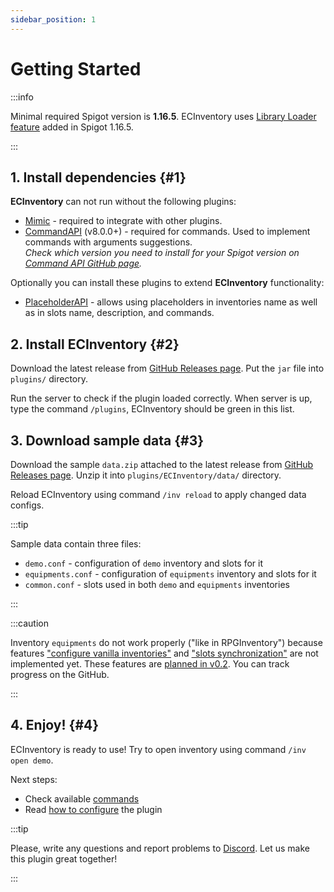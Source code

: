 ```yaml
---
sidebar_position: 1
---
```


# Getting Started

:::info

Minimal required Spigot version is **1.16.5**.
ECInventory uses [Library Loader feature][library-loader] added in Spigot 1.16.5.

:::

## 1. Install dependencies {#1}

**ECInventory** can not run without the following plugins:

- [Mimic] - required to integrate with other plugins.
- [CommandAPI] (v8.0.0+) - required for commands.
  Used to implement commands with arguments suggestions.  
  *Check which version you need to install for your Spigot version on [Command API GitHub page][commandapi-gh].*

Optionally you can install these plugins to extend **ECInventory** functionality:

- [PlaceholderAPI] - allows using placeholders in inventories name as well as in slots name, description, and commands.

## 2. Install ECInventory {#2}

Download the latest release from [GitHub Releases page][releases]. Put the `jar` file into `plugins/` directory.

Run the server to check if the plugin loaded correctly.
When server is up, type the command `/plugins`, ECInventory should be green in this list.

## 3. Download sample data {#3}

Download the sample `data.zip` attached to the latest release from [GitHub Releases page][releases].
Unzip it into `plugins/ECInventory/data/` directory.

Reload ECInventory using command `/inv reload` to apply changed data configs.

:::tip

Sample data contain three files:

- `demo.conf` - configuration of `demo` inventory and slots for it
- `equipments.conf` - configuration of `equipments` inventory and slots for it
- `common.conf` - slots used in both `demo` and `equipments` inventories

:::

:::caution

Inventory `equipments` do not work properly ("like in RPGInventory") because features ["configure vanilla inventories"][vanilla-inv] and ["slots synchronization"][slots-sync] are not implemented yet.
These features are [planned in v0.2][v0.2].
You can track progress on the GitHub.

:::

## 4. Enjoy! {#4}

ECInventory is ready to use!
Try to open inventory using command `/inv open demo`.

Next steps:

- Check available [commands](commands.md)
- Read [how to configure](../config/plugin.md) the plugin

:::tip

Please, write any questions and report problems to [Discord].
Let us make this plugin great together!

:::

[library-loader]: https://www.spigotmc.org/threads/510208/#post-4184317
[discord]: https://discord.gg/5NfPsgb

[mimic]: https://www.spigotmc.org/resources/82515/
[commandapi]: https://www.spigotmc.org/resources/62353/
[commandapi-gh]: https://github.com/JorelAli/CommandAPI#readme
[placeholderapi]: https://www.spigotmc.org/resources/6245/

[releases]: https://github.com/EndlessCodeGroup/ECInventory/releases
[vanilla-inv]: https://github.com/EndlessCodeGroup/ECInventory/issues/9
[slots-sync]: https://github.com/EndlessCodeGroup/ECInventory/issues/19
[v0.2]: https://github.com/EndlessCodeGroup/ECInventory/milestone/2

